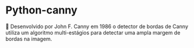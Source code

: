 # Python-canny
:art: Desenvolvido por John F. Canny em 1986 o detector de bordas de Canny utiliza um algoritmo multi-estágios para detectar uma ampla margem de bordas na imagem.
